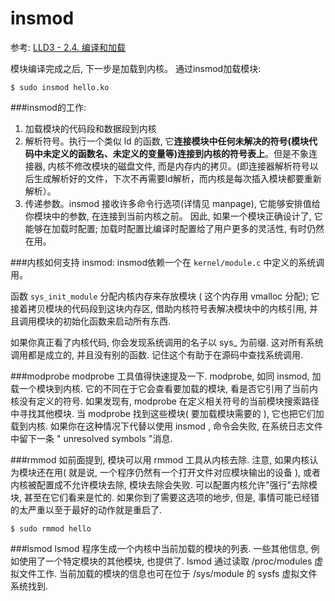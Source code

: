 insmod
====
参考: [LLD3 - 2.4. 编译和加载](http://oss.org.cn/kernel-book/ldd3/ch02s04.html)


模块编译完成之后, 下一步是加载到内核。
通过insmod加载模块:

	$ sudo insmod hello.ko

###insmod的工作:

1. 加载模块的代码段和数据段到内核
2. 解析符号。执行一个类似 ld 的函数, 它**连接模块中任何未解决的符号(模块代码中未定义的函数名、未定义的变量等)连接到内核的符号表上**。但是不象连接器, 内核不修改模块的磁盘文件, 而是内存内的拷贝。(即连接器解析符号以后生成解析好的文件，下次不再需要ld解析，而内核是每次插入模块都要重新解析）。
3. 传递参数。insmod 接收许多命令行选项(详情见 manpage), 它能够安排值给你模块中的参数, 在连接到当前内核之前。 因此, 如果一个模块正确设计了, 它能够在加载时配置; 加载时配置比编译时配置给了用户更多的灵活性, 有时仍然在用。


###内核如何支持 insmod:
insmod依赖一个在 `kernel/module.c` 中定义的系统调用。

函数 `sys_init_module` 分配内核内存来存放模块 ( 这个内存用 vmalloc 分配); 它接着拷贝模块的代码段到这块内存区, 借助内核符号表解决模块中的内核引用, 并且调用模块的初始化函数来启动所有东西.

如果你真正看了内核代码, 你会发现系统调用的名子以 sys_ 为前缀. 这对所有系统调用都是成立的, 并且没有别的函数. 记住这个有助于在源码中查找系统调用.

###modprobe
modprobe 工具值得快速提及一下. modprobe, 如同 insmod, 加载一个模块到内核. 它的不同在于它会查看要加载的模块, 看是否它引用了当前内核没有定义的符号. 如果发现有, modprobe 在定义相关符号的当前模块搜索路径中寻找其他模块. 当 modprobe 找到这些模块( 要加载模块需要的 ), 它也把它们加载到内核. 如果你在这种情况下代替以使用 insmod , 命令会失败, 在系统日志文件中留下一条 " unresolved symbols "消息.

###rmmod
如前面提到, 模块可以用 rmmod 工具从内核去除. 注意, 如果内核认为模块还在用( 就是说, 一个程序仍然有一个打开文件对应模块输出的设备 ), 或者内核被配置成不允许模块去除, 模块去除会失败. 可以配置内核允许"强行"去除模块, 甚至在它们看来是忙的. 如果你到了需要这选项的地步, 但是, 事情可能已经错的太严重以至于最好的动作就是重启了.

	$ sudo rmmod hello

###lsmod
lsmod 程序生成一个内核中当前加载的模块的列表. 一些其他信息, 例如使用了一个特定模块的其他模块, 也提供了. lsmod 通过读取 /proc/modules 虚拟文件工作. 当前加载的模块的信息也可在位于 /sys/module 的 sysfs 虚拟文件系统找到.